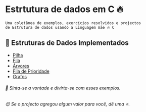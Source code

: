 # Estrtutura de dados em C 🔥
```
Uma coletânea de exemplos, exercícios resolvidos e projectos
de Estrutura de dados usando a Linguagem mãe 🔥 C
````
## 📍 Estruturas de Dados Implementados
- [Pilha](https://pt.wikibooks.org/wiki/Algoritmos_e_Estruturas_de_Dados/Pilhas)
- [Fila](https://pt.wikibooks.org/wiki/Algoritmos_e_Estruturas_de_Dados/Filas)
- [Árvores](https://pt.wikibooks.org/wiki/Algoritmos_e_Estruturas_de_Dados/%C3%81rvore)
- [Fila de Prioridade](https://www.ime.usp.br/~song/mac5710/slides/03prior.pdf)
- [Grafos](https://www.ime.usp.br/~pf/algoritmos_para_grafos/aulas/graphdatastructs.html)

###### 🤡 Sinta-se a vontade e divirta-se com esses exemplos.
###### 😊 Se o projecto agregou algum valor para você, dê uma ⭐️. 
